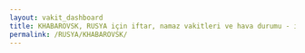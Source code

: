 ```yaml
---
layout: vakit_dashboard
title: KHABAROVSK, RUSYA için iftar, namaz vakitleri ve hava durumu - ilçe/eyalet seç
permalink: /RUSYA/KHABAROVSK/
---
```


<script type="text/javascript">
  var GLOBAL_COUNTRY = 'RUSYA';
  var GLOBAL_CITY = 'KHABAROVSK';
  var GLOBAL_STATE = '';
  var lat = 72;
  var lon = 21;
</script>
